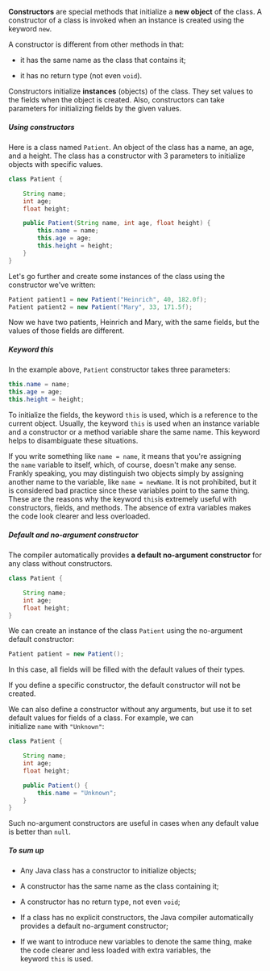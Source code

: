 **Constructors** are special methods that initialize a **new object** of the class. A constructor of a class is invoked when an instance is created using the keyword `new`.

A constructor is different from other methods in that:

- it has the same name as the class that contains it;
    
- it has no return type (not even `void`).
    

Constructors initialize **instances** (objects) of the class. They set values to the fields when the object is created. Also, constructors can take parameters for initializing fields by the given values.

##### Using constructors

Here is a class named `Patient`. An object of the class has a name, an age, and a height. The class has a constructor with 3 parameters to initialize objects with specific values.

```java
class Patient {

    String name;
    int age;
    float height;

    public Patient(String name, int age, float height) {
        this.name = name;
        this.age = age;
        this.height = height;
    }
}
```

Let's go further and create some instances of the class using the constructor we've written:

```java
Patient patient1 = new Patient("Heinrich", 40, 182.0f);
Patient patient2 = new Patient("Mary", 33, 171.5f);
```

Now we have two patients, Heinrich and Mary, with the same fields, but the values of those fields are different.

##### Keyword this

In the example above, `Patient` constructor takes three parameters:

```java
this.name = name;
this.age = age;
this.height = height;
```

To initialize the fields, the keyword `this` is used, which is a reference to the current object. Usually, the keyword `this` is used when an instance variable and a constructor or a method variable share the same name. This keyword helps to disambiguate these situations.

If you write something like `name = name`, it means that you're assigning the `name` variable to itself, which, of course, doesn't make any sense. Frankly speaking, you may distinguish two objects simply by assigning another name to the variable, like `name = newName`. It is not prohibited, but it is considered bad practice since these variables point to the same thing. These are the reasons why the keyword `this`is extremely useful with constructors, fields, and methods. The absence of extra variables makes the code look clearer and less overloaded.

##### Default and no-argument constructor

The compiler automatically provides **a default no-argument constructor** for any class without constructors.

```java
class Patient {

    String name;
    int age;
    float height;
}
```

We can create an instance of the class `Patient` using the no-argument default constructor:

```java
Patient patient = new Patient();
```

In this case, all fields will be filled with the default values of their types.

If you define a specific constructor, the default constructor will not be created.

We can also define a constructor without any arguments, but use it to set default values for fields of a class. For example, we can initialize `name` with `"Unknown"`:

```java
class Patient {

    String name;
    int age;
    float height;

    public Patient() {
        this.name = "Unknown";
    }
}
```

Such no-argument constructors are useful in cases when any default value is better than `null`.

##### To sum up

- Any Java class has a constructor to initialize objects;
    
- A constructor has the same name as the class containing it;
    
- A constructor has no return type, not even `void`;
    
- If a class has no explicit constructors, the Java compiler automatically provides a default no-argument constructor;
    
- If we want to introduce new variables to denote the same thing, make the code clearer and less loaded with extra variables, the keyword `this` is used.
